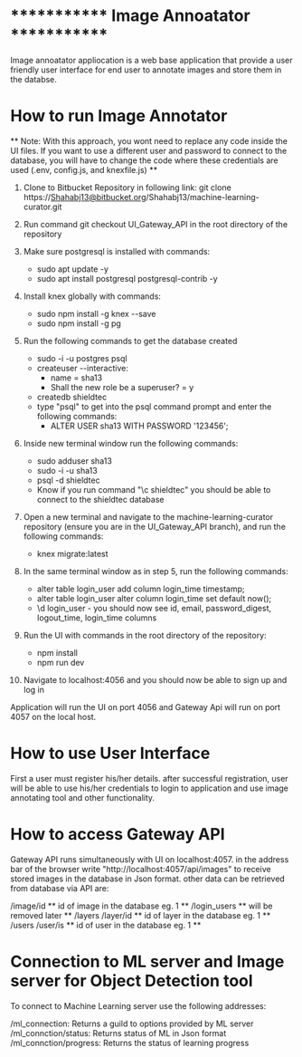 # ***********  Image Annoatator  *********** #

Image annoatator appliocation is a web base application that provide a user friendly user interface for end user to annotate images and store them in the databse.
# How to run Image Annotator

** Note: With this approach, you wont need to replace any code inside the UI files. If you want to use a different user and password to connect to the database, you will have to change the code where these credentials are used (.env, config.js, and knexfile.js) **

1. Clone to Bitbucket Repository in following link: git clone https://Shahabj13@bitbucket.org/Shahabj13/machine-learning-curator.git

2. Run command git checkout UI_Gateway_API in the root directory of the repository

3. Make sure postgresql is installed with commands:
    - sudo apt update -y
    - sudo apt install postgresql postgresql-contrib -y

4. Install knex globally with commands:
    - sudo npm install -g knex --save
    - sudo npm install -g pg

5. Run the following commands to get the database created
    - sudo -i -u postgres psql
    - createuser --interactive:
        - name = sha13
        - Shall the new role be a superuser? = y
    - createdb shieldtec
    - type "psql" to get into the psql command prompt and enter the following commands:
        - ALTER USER sha13 WITH PASSWORD '123456';

6. Inside new terminal window run the following commands:
    - sudo adduser sha13
    - sudo -i -u sha13
    - psql -d shieldtec
    - Know if you run command "\c shieldtec" you should be able to connect to the shieldtec database

7. Open a new terminal and navigate to the machine-learning-curator repository (ensure you are in the UI_Gateway_API branch), and run the following commands:
    - knex migrate:latest

8. In the same terminal window as in step 5, run the following commands:
    - alter table login_user add column login_time timestamp;
    - alter table login_user alter column login_time set default now();
    - \d login_user - you should now see id, email, password_digest, logout_time, login_time columns

9. Run the UI with commands in the root directory of the repository:
    - npm install
    - npm run dev

10. Navigate to localhost:4056 and you should now be able to sign up and log in

Application will run the UI on port 4056 and Gateway Api will run on port 4057 on the local host.

# How to use User Interface

First a user must register his/her details. after successful registration, user will be able to use his/her credentials to login to application and use image annotating tool and other functionality.

# How to access Gateway API

Gateway API runs simultaneously with UI on localhost:4057. in the address bar of the browser write "http://localhost:4057/api/images" to receive stored images in the database in Json format. other data can be retrieved from database via API are:

/image/id ** id of image in the database eg. 1 **
/login_users ** will be removed later **
/layers
/layer/id ** id of layer in the database eg. 1 **
/users
/user/is ** id of user in the database eg. 1 **

# Connection to ML server and Image server for Object Detection tool

To connect to Machine Learning server use the following addresses:

/ml_connection: Returns a guild to options provided by ML server
/ml_connction/status: Returns status of ML in Json format
/ml_connction/progress: Returns the status of learning progress